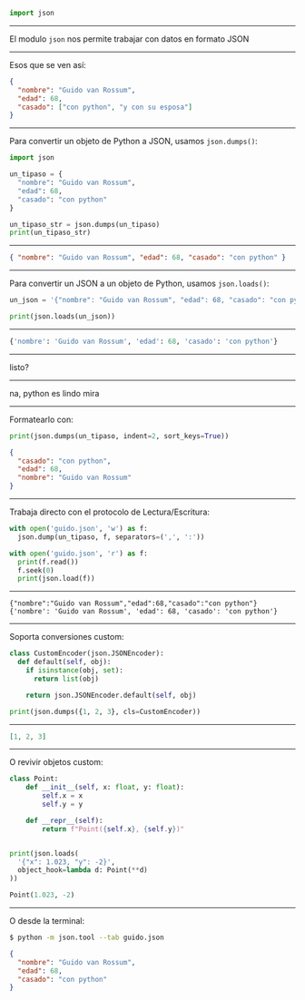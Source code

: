 ```py
import json
```

---

El modulo `json` nos permite trabajar con datos en formato JSON

---

Esos que se ven así:

```json
{
  "nombre": "Guido van Rossum",
  "edad": 68,
  "casado": ["con python", "y con su esposa"]
}
```

---

Para convertir un objeto de Python a JSON, usamos `json.dumps()`:

```py
import json

un_tipaso = {
  "nombre": "Guido van Rossum",
  "edad": 68,
  "casado": "con python"
}

un_tipaso_str = json.dumps(un_tipaso)
print(un_tipaso_str)
```

---

```json
{ "nombre": "Guido van Rossum", "edad": 68, "casado": "con python" }
```

---

Para convertir un JSON a un objeto de Python, usamos `json.loads()`:

```py
un_json = '{"nombre": "Guido van Rossum", "edad": 68, "casado": "con python"}'

print(json.loads(un_json))
```

---

```py
{'nombre': 'Guido van Rossum', 'edad': 68, 'casado': 'con python'}
```

---

listo?

---

na, python es lindo mira

---

Formatearlo con:

```py
print(json.dumps(un_tipaso, indent=2, sort_keys=True))
```

```json
{
  "casado": "con python",
  "edad": 68,
  "nombre": "Guido van Rossum"
}
```

---

Trabaja directo con el protocolo de Lectura/Escritura:

```py
with open('guido.json', 'w') as f:
  json.dump(un_tipaso, f, separators=(',', ':'))

with open('guido.json', 'r') as f:
  print(f.read())
  f.seek(0)
  print(json.load(f))
```

---

```plain
{"nombre":"Guido van Rossum","edad":68,"casado":"con python"}
{'nombre': 'Guido van Rossum', 'edad': 68, 'casado': 'con python'}
```

---

Soporta conversiones custom:

```py
class CustomEncoder(json.JSONEncoder):
  def default(self, obj):
    if isinstance(obj, set):
      return list(obj)

    return json.JSONEncoder.default(self, obj)

print(json.dumps({1, 2, 3}, cls=CustomEncoder))
```

---

```json
[1, 2, 3]
```

---

O revivir objetos custom:

```py
class Point:
    def __init__(self, x: float, y: float):
        self.x = x
        self.y = y

    def __repr__(self):
        return f"Point({self.x}, {self.y})"


print(json.loads(
  '{"x": 1.023, "y": -2}',
  object_hook=lambda d: Point(**d)
))
```

```py
Point(1.023, -2)
```

---

O desde la terminal:

```sh
$ python -m json.tool --tab guido.json
```

```json
{
  "nombre": "Guido van Rossum",
  "edad": 68,
  "casado": "con python"
}
```
